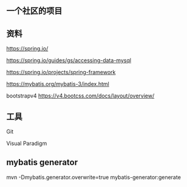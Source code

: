## 一个社区的项目

## 资料
https://spring.io/

https://spring.io/guides/gs/accessing-data-mysql

https://spring.io/projects/spring-framework

https://mybatis.org/mybatis-3/index.html

bootstrapv4 https://v4.bootcss.com/docs/layout/overview/
## 工具
Git

Visual Paradigm

## mybatis generator

mvn -Dmybatis.generator.overwrite=true mybatis-generator:generate